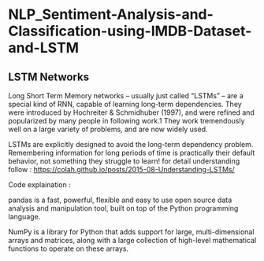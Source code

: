 # NLP_Sentiment-Analysis-and-Classification-using-IMDB-Dataset-and-LSTM
## LSTM Networks
Long Short Term Memory networks – usually just called “LSTMs” – are a special kind of RNN, capable of learning long-term dependencies. They were introduced by Hochreiter & Schmidhuber (1997), and were refined and popularized by many people in following work.1 They work tremendously well on a large variety of problems, and are now widely used.

LSTMs are explicitly designed to avoid the long-term dependency problem. Remembering information for long periods of time is practically their default behavior, not something they struggle to learn!
for detail understanding follow : https://colah.github.io/posts/2015-08-Understanding-LSTMs/

Code explaination :

pandas is a fast, powerful, flexible and easy to use open source data analysis and manipulation tool,
built on top of the Python programming language.

NumPy is a library for Python that adds support for large, multi-dimensional arrays and matrices, along with a large collection of high-level mathematical functions to operate on these arrays.


